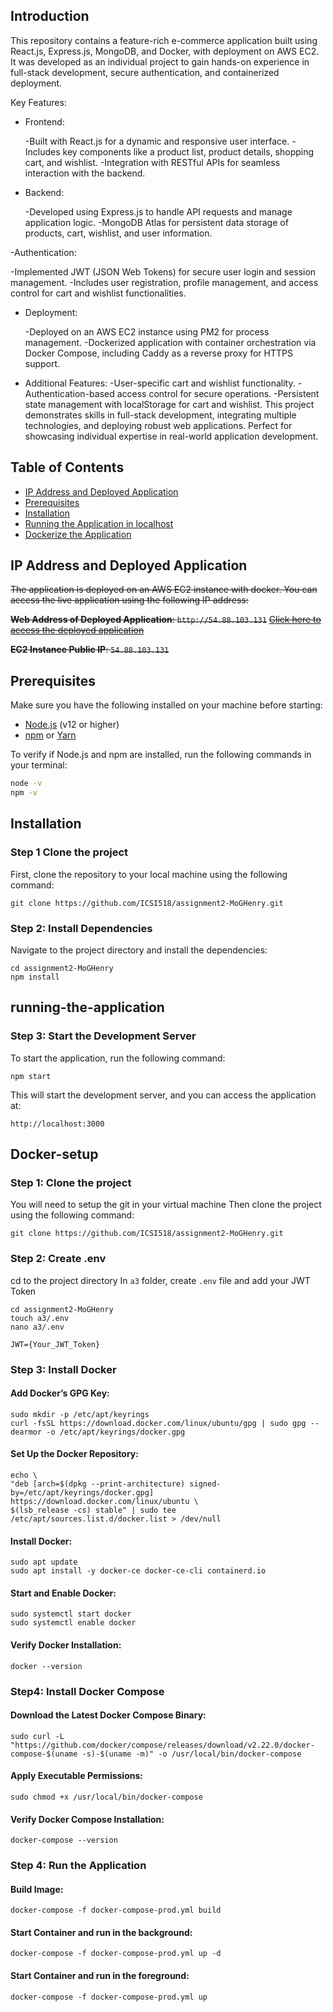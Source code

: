 ## Introduction
This repository contains a feature-rich e-commerce application built using React.js, Express.js, MongoDB, and Docker, with deployment on AWS EC2. It was developed as an individual project to gain hands-on experience in full-stack development, secure authentication, and containerized deployment.

Key Features:
- Frontend:

  -Built with React.js for a dynamic and responsive user interface.
  -Includes key components like a product list, product details, shopping cart, and wishlist.
  -Integration with RESTful APIs for seamless interaction with the backend.
- Backend:

  -Developed using Express.js to handle API requests and manage application logic.
  -MongoDB Atlas for persistent data storage of products, cart, wishlist, and user information.

-Authentication:

  -Implemented JWT (JSON Web Tokens) for secure user login and session management.
  -Includes user registration, profile management, and access control for cart and wishlist functionalities.

- Deployment:

  -Deployed on an AWS EC2 instance using PM2 for process management.
  -Dockerized application with container orchestration via Docker Compose, including Caddy as a reverse proxy for HTTPS support.
- Additional Features:
  -User-specific cart and wishlist functionality.
  -Authentication-based access control for secure operations.
  -Persistent state management with localStorage for cart and wishlist.
This project demonstrates skills in full-stack development, integrating multiple technologies, and deploying robust web applications. Perfect for showcasing individual expertise in real-world application development.



## Table of Contents
- [IP Address and Deployed Application](#ip-address-and-deployed-application)
- [Prerequisites](#prerequisites)
- [Installation](#installation)
- [Running the Application in localhost](#running-the-application)
- [Dockerize the Application](#docker-setup)

## IP Address and Deployed Application
~~The application is deployed on an AWS EC2 instance with docker. You can access the live application using the following IP address:~~

~~**Web Address of Deployed Application**: `http://54.88.103.131`~~
~~[Click here to access the deployed application](http://54.88.103.131)~~

~~**EC2 Instance Public IP**: `54.88.103.131`~~

## Prerequisites

Make sure you have the following installed on your machine before starting:
- [Node.js](https://nodejs.org/) (v12 or higher)
- [npm](https://www.npmjs.com/) or [Yarn](https://yarnpkg.com/)

To verify if Node.js and npm are installed, run the following commands in your terminal:
```bash
node -v
npm -v
```

## Installation

### Step 1 Clone the project
First, clone the repository to your local machine using the following command:
```
git clone https://github.com/ICSI518/assignment2-MoGHenry.git
```

### Step 2: Install Dependencies
Navigate to the project directory and install the dependencies:
```
cd assignment2-MoGHenry
npm install
```

## running-the-application
### Step 3: Start the Development Server
To start the application, run the following command:
```
npm start
```

This will start the development server, and you can access the application at:

`http://localhost:3000`

## Docker-setup
### Step 1: Clone the project
You will need to setup the git in your virtual machine
Then clone the project using the following command:
```
git clone https://github.com/ICSI518/assignment2-MoGHenry.git
```

### Step 2: Create .env
cd to the project directory
In `a3` folder, create `.env` file and add your JWT Token 
```
cd assignment2-MoGHenry
touch a3/.env
nano a3/.env
```

```
JWT={Your_JWT_Token}
```

### Step 3: Install Docker
#### Add Docker’s GPG Key:
```
sudo mkdir -p /etc/apt/keyrings
curl -fsSL https://download.docker.com/linux/ubuntu/gpg | sudo gpg --dearmor -o /etc/apt/keyrings/docker.gpg
```
#### Set Up the Docker Repository:
```
echo \
"deb [arch=$(dpkg --print-architecture) signed-by=/etc/apt/keyrings/docker.gpg] https://download.docker.com/linux/ubuntu \
$(lsb_release -cs) stable" | sudo tee /etc/apt/sources.list.d/docker.list > /dev/null
```
#### Install Docker:
```
sudo apt update
sudo apt install -y docker-ce docker-ce-cli containerd.io
```
#### Start and Enable Docker:
```
sudo systemctl start docker
sudo systemctl enable docker
```
#### Verify Docker Installation:
```
docker --version
```

### Step4: Install Docker Compose
#### Download the Latest Docker Compose Binary:
```
sudo curl -L "https://github.com/docker/compose/releases/download/v2.22.0/docker-compose-$(uname -s)-$(uname -m)" -o /usr/local/bin/docker-compose
```
#### Apply Executable Permissions:
```
sudo chmod +x /usr/local/bin/docker-compose
```
#### Verify Docker Compose Installation:
```
docker-compose --version
```

### Step 4: Run the Application
#### Build Image:
```
docker-compose -f docker-compose-prod.yml build
```
#### Start Container and run in the background:
```
docker-compose -f docker-compose-prod.yml up -d
```
#### Start Container and run in the foreground:
```
docker-compose -f docker-compose-prod.yml up
```
